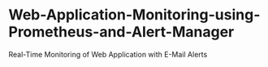 # Web-Application-Monitoring-using-Prometheus-and-Alert-Manager
Real-Time Monitoring of Web Application with E-Mail Alerts
